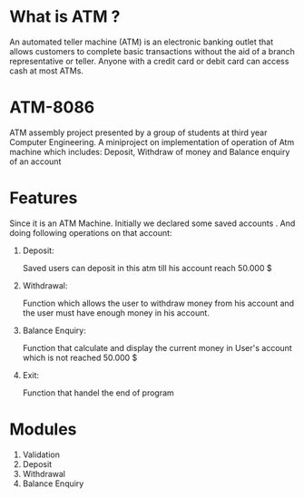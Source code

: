 # What is ATM ?
An automated teller machine (ATM) is an electronic banking outlet that allows customers to complete basic transactions without the aid of a branch representative or teller. Anyone with a credit card or debit card can access cash at most ATMs.
# ATM-8086
 ATM assembly project presented by a group of students at third year Computer Engineering.
 A miniproject on implementation of operation of Atm machine which includes:
 Deposit, Withdraw of money and Balance enquiry of an account 
   
# Features
Since it is an ATM Machine. Initially we declared some saved accounts . And doing following operations on that account:
1. Deposit:
 
   Saved users can deposit in this atm till his account reach 50.000 $ 

2. Withdrawal:

    Function which allows the user to withdraw money from his account and the user must have enough money in his account.  

3. Balance Enquiry:

   Function that calculate and display the current money in User's account which is not reached 50.000 $  

4. Exit:

   Function that handel the end of program 

# Modules
1. Validation
2. Deposit
3. Withdrawal
4. Balance Enquiry
